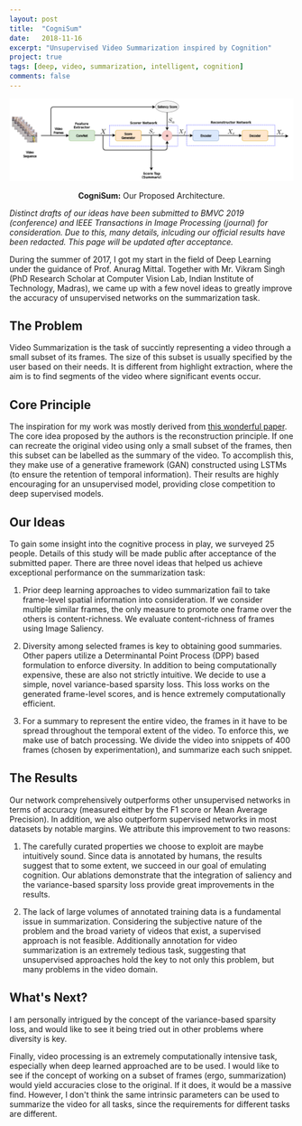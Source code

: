 ```yaml
---
layout: post
title:  "CogniSum"
date:   2018-11-16
excerpt: "Unsupervised Video Summarization inspired by Cognition"
project: true
tags: [deep, video, summarization, intelligent, cognition]
comments: false
---
```


![Architecture](/assets/img/vsum.png)

<center><b>CogniSum:</b> Our Proposed Architecture.</center>

*Distinct drafts of our ideas have been submitted to BMVC 2019 (conference) and IEEE Transactions in Image Processing (journal) for consideration. Due to this, many details, inlcuding our official results have been redacted. This page will be updated after acceptance.*

During the summer of 2017, I got my start in the field of Deep Learning under the guidance of Prof. Anurag Mittal. Together with Mr. Vikram Singh (PhD Research Scholar at Computer Vision Lab, Indian Institute of Technology, Madras), we came up with a few novel ideas to greatly improve the accuracy of unsupervised networks on the summarization task.

## The Problem

Video Summarization is the task of succintly representing a video through a small subset of its frames. The size of this subset is usually specified by the user based on their needs. It is different from highlight extraction, where the aim is to find segments of the video where significant events occur.

## Core Principle

The inspiration for my work was mostly derived from [this wonderful paper](http://web.engr.oregonstate.edu/~sinisa/research/publications/cvpr17_summarization.pdf). The core idea proposed by the authors is the reconstruction principle. If one can recreate the original video using only a small subset of the frames, then this subset can be labelled as the summary of the video. To accomplish this, they make use of a generative framework (GAN) constructed using LSTMs (to ensure the retention of temporal information). Their results are highly encouraging for an unsupervised model, providing close competition to deep supervised models.

## Our Ideas

To gain some insight into the cognitive process in play, we surveyed 25 people. Details of this study will be made public after acceptance of the submitted paper. There are three novel ideas that helped us achieve exceptional performance on the summarization task:

1. Prior deep learning approaches to video summarization fail to take frame-level spatial information into consideration. If we consider multiple similar frames, the only measure to promote one frame over the others is content-richness. We evaluate content-richness of frames using Image Saliency.

2. Diversity among selected frames is key to obtaining good summaries. Other papers utilize a Determinantal Point Process (DPP) based formulation to enforce diversity. In addition to being computationally expensive, these are also not strictly intuitive. We decide to use a simple, novel variance-based sparsity loss. This loss works on the generated frame-level scores, and is hence extremely computationally efficient. 

3. For a summary to represent the entire video, the frames in it have to be spread throughout the temporal extent of the video. To enforce this, we make use of batch processing. We divide the video into snippets of 400 frames (chosen by experimentation), and summarize each such snippet.

## The Results

Our network comprehensively outperforms other unsupervised networks in terms of accuracy (measured either by the F1 score or Mean Average Precision). In addition, we also outperform supervised networks in most datasets by notable margins. We attribute this improvement to two reasons:

1. The carefully curated properties we choose to exploit are maybe intuitively sound. Since data is annotated by humans, the results suggest that to some extent, we succeed in our goal of emulating cognition. Our ablations demonstrate that the integration of saliency and the variance-based sparsity loss provide great improvements in the results.

2. The lack of large volumes of annotated training data is a fundamental issue in summarization. Considering the subjective nature of the problem and the broad variety of videos that exist, a supervised approach is not feasible. Additionally annotation for video summarization is an extremely tedious task, suggesting that unsupervised approaches hold the key to not only this problem, but many problems in the video domain.

## What's Next?

I am personally intrigued by the concept of the variance-based sparsity loss, and would like to see it being tried out in other problems where diversity is key. 

Finally, video processing is an extremely computationally intensive task, especially when deep learned approached are to be used. I would like to see if the concept of working on a subset of frames (ergo, summarization) would yield accuracies close to the original. If it does, it would be a massive find. However, I don't think the same intrinsic parameters can be used to summarize the video for all tasks, since the requirements for different tasks are different.  